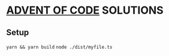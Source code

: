 [ADVENT OF CODE](http://adventofcode.com) SOLUTIONS
===================================================

## Setup

`yarn && yarn build`
`node ./dist/myfile.ts`
